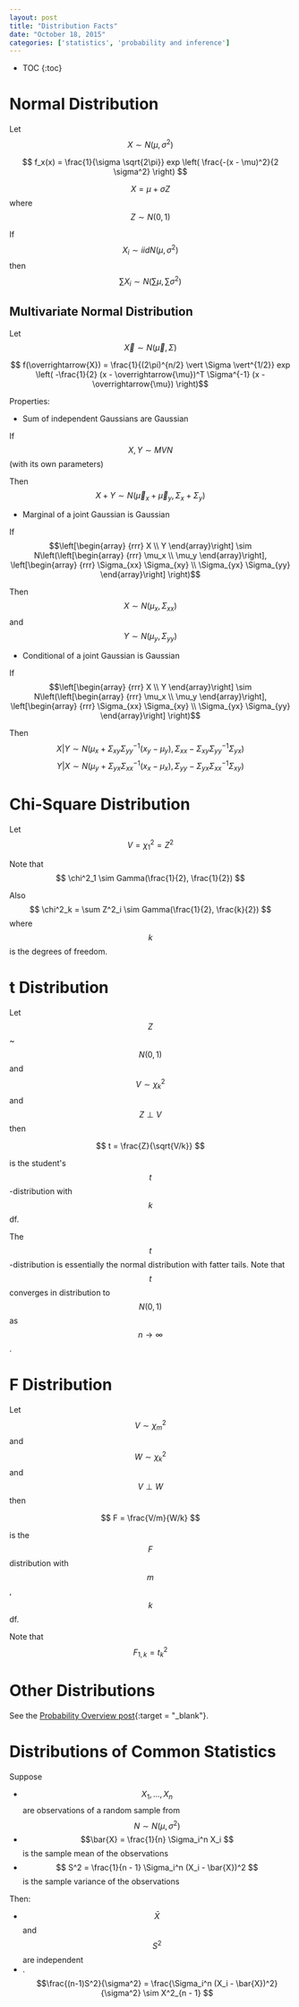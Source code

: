 ```yaml
---
layout: post
title: "Distribution Facts"
date: "October 18, 2015"
categories: ['statistics', 'probability and inference']
---
```


* TOC
{:toc}



# Normal Distribution
Let $$ X  \sim  N(\mu, \sigma^2) $$

$$ f_x(x) = \frac{1}{\sigma \sqrt{2\pi}} exp \left( \frac{-(x - \mu)^2}{2 \sigma^2} \right) $$

$$ X = \mu + \sigma Z$$ where $$ Z  \sim  N(0, 1) $$

If $$ X_i  \sim  iidN(\mu, \sigma^2) $$ then $$ \sum X_i  \sim  N(\sum \mu, \sum \sigma^2) $$

## Multivariate Normal Distribution
Let $$ \overrightarrow{X}  \sim  N(\overrightarrow{\mu}, \Sigma) $$

$$ f(\overrightarrow{X}) = \frac{1}{(2\pi)^{n/2} \vert \Sigma \vert^{1/2}} exp \left( -\frac{1}{2} (x - \overrightarrow{\mu})^T \Sigma^{-1} (x - \overrightarrow{\mu}) \right)$$ 

Properties:

* Sum of independent Gaussians are Gaussian

If $$X, Y \sim MVN$$ (with its own parameters)

Then $$X + Y \sim N(\overrightarrow{\mu}_x + \overrightarrow{\mu}_y, \Sigma_x + \Sigma_y)$$

* Marginal of a joint Gaussian is Gaussian

If $$\left[\begin{array}
{rrr}
X \\
Y
\end{array}\right] \sim N\left(\left[\begin{array}
{rrr}
\mu_x \\
\mu_y
\end{array}\right], \left[\begin{array}
{rrr}
\Sigma_{xx} \Sigma_{xy} \\
\Sigma_{yx} \Sigma_{yy}
\end{array}\right] \right)$$

Then 
$$X \sim N(\mu_x, \Sigma_{xx})$$ and 
$$Y \sim N(\mu_y, \Sigma_{yy})$$

* Conditional of a joint Gaussian is Gaussian

If $$\left[\begin{array}
{rrr}
X \\
Y
\end{array}\right] \sim N\left(\left[\begin{array}
{rrr}
\mu_x \\
\mu_y
\end{array}\right], \left[\begin{array}
{rrr}
\Sigma_{xx} \Sigma_{xy} \\
\Sigma_{yx} \Sigma_{yy}
\end{array}\right] \right)$$

Then 
$$X \vert Y \sim N(\mu_x + \Sigma_{xy} \Sigma^{-1}_{yy} (x_y - \mu_y), \Sigma_{xx} - \Sigma_{xy} \Sigma_{yy}^{-1} \Sigma_{yx})$$
$$Y \vert X \sim N(\mu_y + \Sigma_{yx} \Sigma^{-1}_{xx} (x_x - \mu_x), \Sigma_{yy} - \Sigma_{yx} \Sigma_{xx}^{-1} \Sigma_{xy})$$

# Chi-Square Distribution
Let $$ V = \chi^2_1 = Z^2 $$

Note that $$ \chi^2_1  \sim  Gamma(\frac{1}{2}, \frac{1}{2}) $$

Also $$ \chi^2_k = \sum Z^2_i  \sim  Gamma(\frac{1}{2}, \frac{k}{2}) $$ where $$k$$ is the degrees of freedom. 

# t Distribution
Let $$Z$$  ~ $$ N(0, 1) $$ and $$V \sim  \chi^2_k$$ and $$ Z \perp V $$ then 

$$ t = \frac{Z}{\sqrt{V/k}} $$

is the student's $$t$$-distribution with $$k$$ df. 

The $$t$$-distribution is essentially the normal distribution with fatter tails. Note that $$ t $$ converges in distribution to $$ N(0, 1) $$ as $$ n \rightarrow \infty $$. 

# F Distribution
Let $$V \sim  \chi^2_m $$ and $$W \sim  \chi^2_k $$ and $$ V \perp W $$ then 

$$ F = \frac{V/m}{W/k} $$

is the $$F$$ distribution with $$m$$, $$k$$ df.

Note that $$ F_{1, k} = t^2_k $$

# Other Distributions
See the [Probability Overview post][prob_overview_post]{:target = "_blank"}.

# Distributions of Common Statistics
Suppose

* $$X_1, ..., X_n$$ are observations of a random sample from $$N \sim N(\mu, \sigma^2)$$
* $$\bar{X} = \frac{1}{n} \Sigma_i^n X_i $$ is the sample mean of the observations
* $$ S^2 = \frac{1}{n - 1} \Sigma_i^n (X_i - \bar{X})^2 $$ is the sample variance of the observations

Then:

* $$\bar{X}$$ and $$S^2$$ are independent
* .$$\frac{(n-1)S^2}{\sigma^2} = \frac{\Sigma_i^n (X_i - \bar{X})^2}{\sigma^2}  \sim  X^2_{n - 1} $$

[prob_overview_post]: http://jennguyen1.github.io/nhuyhoa//2015/10/Probability-Overview.html

